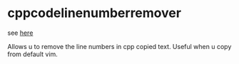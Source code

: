 # cppcodelinenumberremover


see [here](https://boomerandzapper.github.io/cppcodelinenumberremover/)

Allows u to remove the line numbers in cpp copied text. Useful when u copy from default vim.
